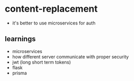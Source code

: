 # content-replacement

- it's better to use microservices for auth


## learnings
- microservices
- how different server communicate with proper security
- jwt (long short term tokens)
- flask
- prisma